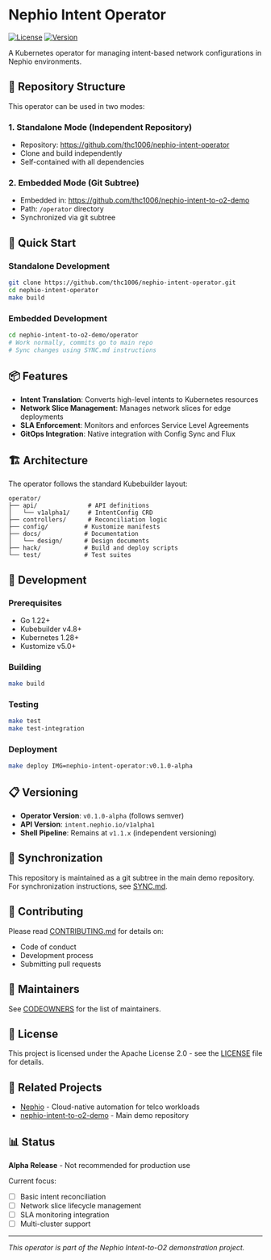 # Nephio Intent Operator

[![License](https://img.shields.io/badge/License-Apache%202.0-blue.svg)](https://opensource.org/licenses/Apache-2.0)
[![Version](https://img.shields.io/badge/version-v0.1.0--alpha-orange)](https://github.com/thc1006/nephio-intent-operator/releases)

A Kubernetes operator for managing intent-based network configurations in Nephio environments.

## 📍 Repository Structure

This operator can be used in two modes:

### 1. **Standalone Mode** (Independent Repository)
- Repository: https://github.com/thc1006/nephio-intent-operator
- Clone and build independently
- Self-contained with all dependencies

### 2. **Embedded Mode** (Git Subtree)
- Embedded in: https://github.com/thc1006/nephio-intent-to-o2-demo
- Path: `/operator` directory
- Synchronized via git subtree

## 🚀 Quick Start

### Standalone Development
```bash
git clone https://github.com/thc1006/nephio-intent-operator.git
cd nephio-intent-operator
make build
```

### Embedded Development
```bash
cd nephio-intent-to-o2-demo/operator
# Work normally, commits go to main repo
# Sync changes using SYNC.md instructions
```

## 📦 Features

- **Intent Translation**: Converts high-level intents to Kubernetes resources
- **Network Slice Management**: Manages network slices for edge deployments
- **SLA Enforcement**: Monitors and enforces Service Level Agreements
- **GitOps Integration**: Native integration with Config Sync and Flux

## 🏗️ Architecture

The operator follows the standard Kubebuilder layout:

```
operator/
├── api/              # API definitions
│   └── v1alpha1/     # IntentConfig CRD
├── controllers/      # Reconciliation logic
├── config/          # Kustomize manifests
├── docs/            # Documentation
│   └── design/      # Design documents
├── hack/            # Build and deploy scripts
└── test/            # Test suites
```

## 🔧 Development

### Prerequisites
- Go 1.22+
- Kubebuilder v4.8+
- Kubernetes 1.28+
- Kustomize v5.0+

### Building
```bash
make build
```

### Testing
```bash
make test
make test-integration
```

### Deployment
```bash
make deploy IMG=nephio-intent-operator:v0.1.0-alpha
```

## 📋 Versioning

- **Operator Version**: `v0.1.0-alpha` (follows semver)
- **API Version**: `intent.nephio.io/v1alpha1`
- **Shell Pipeline**: Remains at `v1.1.x` (independent versioning)

## 🔄 Synchronization

This repository is maintained as a git subtree in the main demo repository.
For synchronization instructions, see [SYNC.md](./SYNC.md).

## 📝 Contributing

Please read [CONTRIBUTING.md](./CONTRIBUTING.md) for details on:
- Code of conduct
- Development process
- Submitting pull requests

## 👥 Maintainers

See [CODEOWNERS](./CODEOWNERS) for the list of maintainers.

## 📄 License

This project is licensed under the Apache License 2.0 - see the [LICENSE](./LICENSE) file for details.

## 🔗 Related Projects

- [Nephio](https://nephio.org/) - Cloud-native automation for telco workloads
- [nephio-intent-to-o2-demo](https://github.com/thc1006/nephio-intent-to-o2-demo) - Main demo repository

## 📊 Status

**Alpha Release** - Not recommended for production use

Current focus:
- [ ] Basic intent reconciliation
- [ ] Network slice lifecycle management
- [ ] SLA monitoring integration
- [ ] Multi-cluster support

---

*This operator is part of the Nephio Intent-to-O2 demonstration project.*